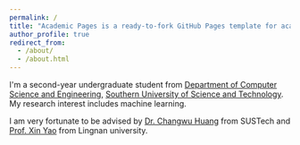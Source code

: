 ```yaml
---
permalink: /
title: "Academic Pages is a ready-to-fork GitHub Pages template for academic personal websites"
author_profile: true
redirect_from: 
  - /about/
  - /about.html
---
```



I'm a second-year undergraduate student from [Department of Computer Science and Engineering](https://cse.sustech.edu.cn/), [Southern University of Science and Technology](https://www.sustech.edu.cn/). My research interest includes machine learning.

I am very fortunate to be advised by [Dr. Changwu Huang](https://faculty.sustech.edu.cn/?tagid=huangcw3&iscss=1&snapid=1&orderby=date&go=2) from SUSTech and [Prof. Xin Yao](https://faculty.sustech.edu.cn/?tagid=xiny&iscss=1&snapid=1&orderby=date&go=2) from Lingnan university.
